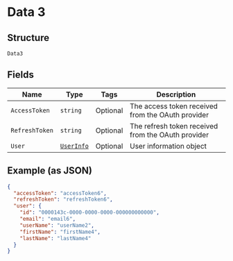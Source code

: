 
# Data 3

## Structure

`Data3`

## Fields

| Name | Type | Tags | Description |
|  --- | --- | --- | --- |
| `AccessToken` | `string` | Optional | The access token received from the OAuth provider |
| `RefreshToken` | `string` | Optional | The refresh token received from the OAuth provider |
| `User` | [`UserInfo`](../../doc/models/user-info.md) | Optional | User information object |

## Example (as JSON)

```json
{
  "accessToken": "accessToken6",
  "refreshToken": "refreshToken6",
  "user": {
    "id": "0000143c-0000-0000-0000-000000000000",
    "email": "email6",
    "userName": "userName2",
    "firstName": "firstName4",
    "lastName": "lastName4"
  }
}
```

